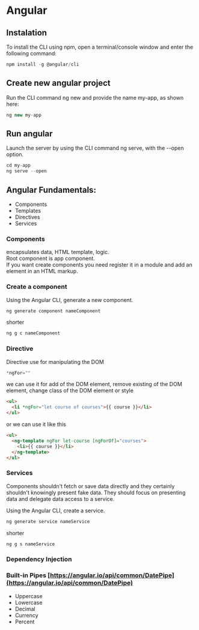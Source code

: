 # Angular

## Instalation

To install the CLI using npm, open a terminal/console window and enter the following command:<br>

```js
npm install -g @angular/cli
```

## Create new angular project

Run the CLI command ng new and provide the name my-app, as shown here:<br>

```js
ng new my-app
```

## Run angular

Launch the server by using the CLI command ng serve, with the --open option.<br>

```js
cd my-app
ng serve --open
```

## Angular Fundamentals:

- Components
- Templates
- Directives
- Services

### Components

encapsulates data, HTML template, logic.<br>
Root component is app component.<br>
If you want create components you need register it in a module and add an element in an HTML markup.

### Create a component

Using the Angular CLI, generate a new component.<br>

```js
ng generate component nameComponent
```

shorter

```js
ng g c nameComponent
```

### Directive

Directive use for manipulating the DOM<br>

```js
*ngFor=""
```

we can use it for add of the DOM element, remove existing of the DOM element, change class of the DOM element or style

```html
<ul>
  <li *ngFor="let course of courses">{{ course }}</li>
</ul>
```

or we can use it like this

```html
<ul>
  <ng-template ngFor let-course [ngForOf]="courses">
    <li>{{ course }}</li>
  </ng-template>
</ul>
```

### Services

Components shouldn't fetch or save data directly and they certainly shouldn't knowingly present fake data. They should focus on presenting data and delegate data access to a service.

Using the Angular CLI, create a service.<br>

```js
ng generate service nameService
```

shorter

```js
ng g s nameService
```

### Dependency Injection

### Built-in Pipes [https://angular.io/api/common/DatePipe](https://angular.io/api/common/DatePipe)

- Uppercase
- Lowercase
- Decimal
- Currency
- Percent

